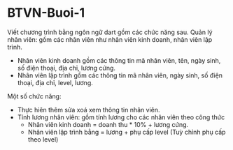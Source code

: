# BTVN-Buoi-1
Viết chương trình bằng ngôn ngữ dart gồm các chức năng sau.
Quản lý nhân viên: gồm các nhân viên như nhân viên kinh doanh, nhân viên lập trình.
- Nhân viên kinh doanh gồm các thông tin mã nhân viên, tên, ngày sinh, số điện thoại, địa chỉ, lương cứng. 
- Nhân viên lập trình gồm các thông tin mã nhân viên, ngày sinh, số điện thoại, địa chỉ, level, lương.

Một số chức năng:
    
- Thực hiên thêm sửa xoá xem thông tin nhân viên.
- Tính lương nhân viên: gồm tính lương cho các nhân viên theo công thức 
    - Nhân viên kinh doanh = doanh thu * 10% + lương cứng.
    - Nhân viên lập trình bằng = lương + phụ cấp level (Tuỳ chỉnh phụ cấp theo level)
